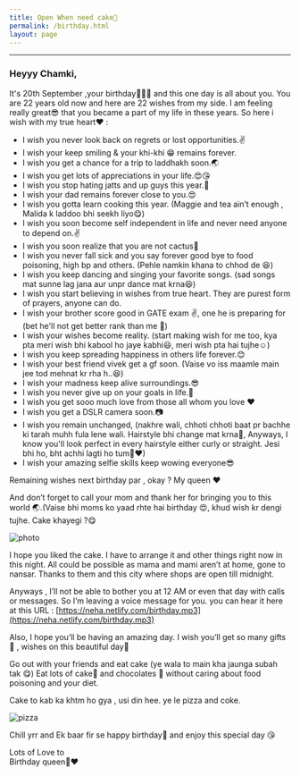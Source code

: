 ```yaml
---
title: Open When need cake🍰
permalink: /birthday.html
layout: page
---
```

<hr />

### Heyyy Chamki,

It's 20th September ,your birthday🎉🎂🎊 and this one day is all about you. You are 22 years old now and here are 22 wishes from my side. I am feeling really great😎 that you became a part of my life in these years. So here i wish with my true heart❤ :

+ I wish you never look back on regrets or lost opportunities.✌
+ I wish your keep smiling & your khi-khi 😁 remains forever.
+ I wish you get a chance for a trip to laddhakh soon.🌏
+ I wish you get lots of appreciations in your life.😍😘
+ I wish you stop hating jatts and up guys this year.🙏
+ I wish your dad remains forever close to you.😍
+ I wish you gotta learn cooking this year. (Maggie and tea ain’t enough , Malida k laddoobhi seekh liyo😋)
+ I wish you soon become self independent in life and never need anyone to depend on.✌
+ I wish you soon realize that you are not cactus🌵
+ I wish you never fall sick and you say forever good bye to food poisoning, high bp and 
others. (Pehle namkin khana to chhod de 😆)
+ I wish you keep dancing and singing your favorite songs. (sad songs mat sunne lag jana aur unpr dance mat krna😆)
+ I wish you start believing in wishes from true heart. They are purest form of prayers,anyone can do.
+ I wish your brother score good in GATE exam ✌, one he is preparing for (bet he'll not get better rank than me 💪)
+ I wish your wishes become reality. (start making wish for me too, kya pta meri wish bhi kabool ho jaye kabhi😃, meri wish pta hai tujhe☺)
+ I wish you keep spreading happiness in others life forever.😊
+ I wish your best friend vivek get a gf soon. (Vaise vo iss maamle main jee tod mehnat kr 
rha h..😆)
+ I wish your madness keep alive surroundings.😎
+ I wish you never give up on your goals in life.💪
+ I wish you get sooo much love from those all whom you love ❤
+ I wish you get a DSLR camera soon.📷
+ I wish you remain unchanged, (nakhre wali, chhoti chhoti baat pr bachhe ki tarah muhh 
fula lene wali. Hairstyle bhi change mat krna💇, Anyways, I know you'll look perfect in every hairstyle either curly or straight. Jesi bhi ho, bht achhi lagti ho tum👰❤)
+ I wish your amazing selfie skills keep wowing everyone😎

Remaining wishes next birthday par , okay ? My queen ❤

And don’t forget to call your mom and thank her for bringing you to this world 🌏.(Vaise bhi moms ko yaad rhte hai birthday 😍, khud wish kr dengi tujhe. Cake khayegi ?😋

![photo](../cake.jpg "ye cake to mai kha gya 😋")

I hope you liked the cake. I have to arrange it and other things right now in this night. All could be possible as mama and mami aren’t at home, gone to nansar. Thanks to them and this city where shops are open till midnight.

Anyways , I’ll not be able to bother you at 12 AM or even that day with calls or messages. So I’m leaving a voice message for you. you can hear it here at this URL : [https://neha.netlify.com/birthday.mp3](https://neha.netlify.com/birthday.mp3)

Also, I hope you’ll be having an amazing day. I wish you’ll get so many gifts🎁 , wishes on this 
beautiful day🎈

Go out with your friends and eat cake (ye wala to main kha jaunga subah tak 😋) Eat lots of cake🍰 and chocolates 🍫 without caring about food poisoning and your diet. 

Cake to kab ka khtm ho gya , usi din hee. ye le pizza and coke.

![pizza](../uploads/user/pizza.jpg)

Chill yrr and Ek baar fir se happy birthday🍰 and enjoy this special day 😘

Lots of Love to <br>
Birthday queen👰❤